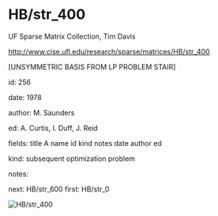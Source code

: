 # HB/str_400

 UF Sparse Matrix Collection, Tim Davis

 http://www.cise.ufl.edu/research/sparse/matrices/HB/str_400

 [UNSYMMETRIC BASIS FROM LP PROBLEM STAIR]

 id: 256

 date: 1978

 author: M. Saunders

 ed: A. Curtis, I. Duff, J. Reid

 fields: title A name id kind notes date author ed

 kind: subsequent optimization problem

 notes:

 next: HB/str_600 first: HB/str_0

![HB/str_400](http://www2.research.att.com/~yifanhu/GALLERY/GRAPHS/GIF_SMALL/HB@str_400.gif)